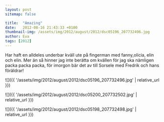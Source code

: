 ```yaml
---
layout: post
sitemap: false

title:  "Amazing"
date:   2012-08-16 21:43:33 +0100
thumbnail-img: /assets/img/2012/august/2012/dsc05196_207732496.jpg
author: Eva
tags: [2012]
---
```


Har haft en alldeles underbar kväll ute på fingerman med fanny,olicia, elin och elin. Mer än så hinner jag inte berätta om kvällen för jag ska nämligen packa packa packa, för imorgon bär det av till Sorsele med Fredrik och hans föräldrar!

![]({{ '/assets/img/2012/august/2012/dsc05196_207732496.jpg'  | relative_url }})

![]({{ '/assets/img/2012/august/2012/dsc05200_207732502.jpg'  | relative_url }})

![]({{ '/assets/img/2012/august/2012/dsc05198_207732498.jpg'  | relative_url }})


